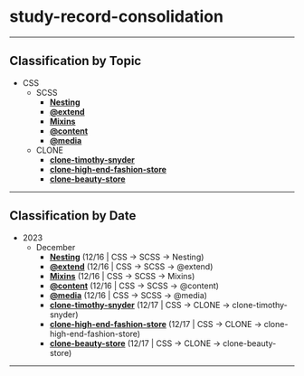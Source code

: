 # study-record-consolidation

***

## Classification by Topic

* CSS
  * SCSS
    * [**Nesting**](https://github.com/HaeChan-Jeon/study-record-consolidation/tree/main/css/scss/nesting)
    * [**@extend**](https://github.com/HaeChan-Jeon/study-record-consolidation/tree/main/css/scss/%40extend)
    * [**Mixins**](https://github.com/HaeChan-Jeon/study-record-consolidation/tree/main/css/scss/mixins)
    * [**@content**](https://github.com/HaeChan-Jeon/study-record-consolidation/tree/main/css/scss/@content)
    * [**@media**](https://github.com/HaeChan-Jeon/study-record-consolidation/tree/main/css/scss/@media)
  * CLONE
    * [**clone-timothy-snyder**](https://github.com/HaeChan-Jeon/clone-timothy-snyder/tree/main)
    * [**clone-high-end-fashion-store**](https://github.com/HaeChan-Jeon/clone-high-end-fashion-store/tree/main)
    * [**clone-beauty-store**](https://github.com/HaeChan-Jeon/clone-beauty-store/tree/main)

***

## Classification by Date

* 2023
  * December
    * [**Nesting**](https://github.com/HaeChan-Jeon/study-record-consolidation/tree/main/css/scss/nesting) (12/16 | CSS -> SCSS -> Nesting)
    * [**@extend**](https://github.com/HaeChan-Jeon/study-record-consolidation/tree/main/css/scss/%40extend) (12/16 | CSS -> SCSS -> @extend)
    * [**Mixins**](https://github.com/HaeChan-Jeon/study-record-consolidation/tree/main/css/scss/mixins) (12/16 | CSS -> SCSS -> Mixins)
    * [**@content**](https://github.com/HaeChan-Jeon/study-record-consolidation/tree/main/css/scss/@content) (12/16 | CSS -> SCSS -> @content)
    * [**@media**](https://github.com/HaeChan-Jeon/study-record-consolidation/tree/main/css/scss/@media) (12/16 | CSS -> SCSS -> @media)
    * [**clone-timothy-snyder**](https://github.com/HaeChan-Jeon/clone-timothy-snyder/tree/main) (12/17 | CSS -> CLONE -> clone-timothy-snyder)
    * [**clone-high-end-fashion-store**](https://github.com/HaeChan-Jeon/clone-high-end-fashion-store/tree/main) (12/17 | CSS -> CLONE -> clone-high-end-fashion-store)
    * [**clone-beauty-store**](https://github.com/HaeChan-Jeon/clone-beauty-store/tree/main) (12/17 | CSS -> CLONE -> clone-beauty-store)
  
***
